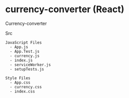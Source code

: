# currency-converter (React)

Currency-converter  
  
  Src   
  
    JavaScript Files
      - App.js
      - App.Test.js
      - currency.js
      - index.js
      - serviceWorker.js
      - setupTests.js
      
    Style Files
      - App.css
      - currency.css
      - index.css
      
      
